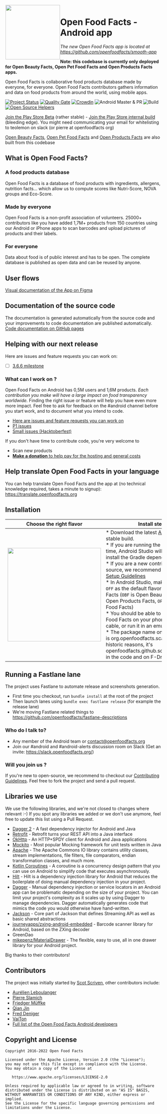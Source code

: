 <img height='175' src="https://static.openfoodfacts.org/images/svg/openfoodfacts-logo-en.svg" align="left" hspace="1" vspace="1">

Open Food Facts - Android app
=============================

_The new Open Food Facts app is located at https://github.com/openfoodfacts/smooth-app_

**Note: this codebase is currently only deployed for Open Beauty Facts, Open Pet Food Facts and Open Products Facts apps.**

Open Food Facts is collaborative food products database made by everyone, for everyone. Open Food Facts contributors gathers information and data on food products from around the world, using mobile apps.

[![Project Status](https://opensource.box.com/badges/active.svg)](https://opensource.box.com/badges)
[![Quality Gate](https://sonarcloud.io/api/project_badges/measure?project=openfoodfacts_openfoodfacts-androidapp&metric=alert_status)](https://sonarcloud.io/dashboard/index/openfoodfacts_openfoodfacts-androidapp)
[![Crowdin](https://d322cqt584bo4o.cloudfront.net/openfoodfacts/localized.svg)](https://crowdin.com/project/openfoodfacts)
![Android Master & PR](https://github.com/openfoodfacts/openfoodfacts-androidapp/workflows/Android%20Master%20&%20PR/badge.svg)
![Build](https://github.com/openfoodfacts/openfoodfacts-androidapp/workflows/Android%20Integration/badge.svg)
[![Open Source Helpers](https://www.codetriage.com/openfoodfacts/openfoodfacts-androidapp/badges/users.svg)](https://www.codetriage.com/openfoodfacts/openfoodfacts-androidapp)
<br>

[Join the Play Store Beta](https://play.google.com/store/apps/details?id=org.openfoodfacts.scanner) (rather stable) - [Join the Play Store internal build](https://play.google.com/apps/internaltest/4699092342921529278) (bleeding edge). You might need communicating your email for whitelisting to teolemon on slack (or pierre at openfoodfacts org)

[Open Beauty Facts](https://play.google.com/store/apps/details?id=org.openbeautyfacts.scanner), [Open Pet Food Facts](https://play.google.com/store/apps/details?id=org.openpetfoodfacts.scanner) and [Open Products Facts](https://play.google.com/store/apps/details?id=org.openproductsfacts.scanner) are also built from this codebase

## What is Open Food Facts?

### A food products database

Open Food Facts is a database of food products with ingredients, allergens, nutrition facts… which allow us to compute scores like Nutri-Score, NOVA groups and Eco-Score.

### Made by everyone

Open Food Facts is a non-profit association of volunteers.
25000+ contributors like you have added 1,7M+ products from 150 countries using our Android or iPhone apps to scan barcodes and upload pictures of products and their labels.

### For everyone

Data about food is of public interest and has to be open. The complete database is published as open data and can be reused by anyone.

## User flows
[Visual documentation of the App on Figma](https://www.figma.com/file/BQ7CSyFvl7D9ljcXT0ay0u/Navigation-within-the-app)

## Documentation of the source code
The documentation is generated automatically from the source code and your improvements to code documentation are published automatically.
[Code documentation on GitHub pages](https://openfoodfacts.github.io/openfoodfacts-androidapp/)

## Helping with our next release
Here are issues and feature requests you can work on:
- [ ] [3.6.6 milestone](https://github.com/openfoodfacts/openfoodfacts-androidapp/milestone/36)

### What can I work on ?

Open Food Facts on Android has 0,5M users and 1,6M products. *Each contribution you make will have a large impact on food transparency worldwide.* Finding the right issue or feature will help you have even more more impact. Feel free to ask for feedback on the #android channel before you start work, and to document what you intend to code.

- [Here are issues and feature requests you can work on](https://github.com/openfoodfacts/openfoodfacts-androidapp/issues/4169)
- [P1 issues](https://github.com/openfoodfacts/openfoodfacts-androidapp/labels/p1)
- [Small issues (Hacktoberfest)](https://github.com/openfoodfacts/openfoodfacts-androidapp/labels/hacktoberfest)


If you don't have time to contribute code, you're very welcome to
* Scan new products
* [**Make a donation** to help pay for the hosting and general costs](https://donate.openfoodfacts.org) 

## Help translate Open Food Facts in your language

You can help translate Open Food Facts and the app at (no technical knowledge required, takes a minute to signup): <br>
https://translate.openfoodfacts.org

## Installation

| Choose the right flavor | Install steps|
| ------------- | ------------- |
|<img src="https://user-images.githubusercontent.com/1689815/39445509-8064b2f8-4cbb-11e8-908d-86bcd61cb4f5.png" height="300"> | * Download the latest [Android Studio](https://developer.android.com/studio) stable build. <br>* If you are running the app for the first time, Android Studio will ask you to install the Gradle dependencies. <br>* If you are a new contributor to open-source, we recommend you read our [Setup Guidelines](https://github.com/openfoodfacts/openfoodfacts-androidapp/blob/master/SETUP_GUIDELINES.md) <br>* In Android Studio, make sure to select `OFF` as the default flavor for Open Food Facts (`OBF` is Open Beauty Facts, `OPF` - Open Products Facts, `OPFF` - Open Pet Food Facts) <br>* You should be able to install Open Food Facts on your phone using an USB cable, or run it in an emulator. <br>* The package name on the Play Store is org.openfoodfacts.scanner. For historic reasons, it's openfoodfacts.github.scrachx.openfood in the code and on F-Droid.|

## Running a Fastlane lane
The project uses Fastlane to automate release and screenshots generation.
* First time you checkout, run `bundle install` at the root of the project
* Then launch lanes using `bundle exec fastlane release` (for example the release lane)
* We're moving Fastlane related things to https://github.com/openfoodfacts/fastlane-descriptions

### Who do I talk to?

* Any member of the Android team or contact@openfoodfacts.org
* Join our #android and #android-alerts discussion room on Slack (Get an invite: <https://slack.openfoodfacts.org/>)

### Will you join us ?

If you're new to open-source, we recommend to checkout our [Contributing Guidelines](https://github.com/openfoodfacts/openfoodfacts-androidapp/blob/master/CONTRIBUTING.md). Feel free to fork the project and send a pull request.

## Libraries we use
We use the following libraries, and we're not closed to changes where relevant :-)
If you spot any libraries we added or we don't use anymore, feel free to update this list using a Pull Request.

- [Dagger 2](https://github.com/google/dagger) - A fast dependency injector for Android and Java
- [Retrofit](https://square.github.io/retrofit/) - Retrofit turns your REST API into a Java interface
- [OkHttp](https://github.com/square/okhttp) - An HTTP+SPDY client for Android and Java applications
- [Mockito](https://github.com/mockito/mockito) - Most popular Mocking framework for unit tests written in Java
- [Apache](https://github.com/apache/commons-io) - The Apache Commons IO library contains utility classes, stream implementations, file filters, file comparators, endian transformation classes, and much more.
- [Kotlin Coroutines](https://developer.android.com/kotlin/coroutines) - A coroutine is a concurrency design pattern that you can use on Android to simplify code that executes asynchronously.  
- [Hilt](https://developer.android.com/training/dependency-injection/hilt-android) - Hilt is a dependency injection library for Android that reduces the boilerplate of doing manual dependency injection in your project. 
- [Dagger](https://developer.android.com/training/dependency-injection/dagger-android) - Manual dependency injection or service locators in an Android app can be problematic depending on the size of your project. You can limit your project's complexity as it scales up by using Dagger to manage dependencies. Dagger automatically generates code that mimics the code you would otherwise have hand-written.
- [Jackson](https://github.com/FasterXML/jackson) - Core part of Jackson that defines Streaming API as well as basic shared abstractions
- [journeyapps/zxing-android-embedded](https://github.com/journeyapps/zxing-android-embedded) - Barcode scanner library for Android, based on the ZXing decoder
- GreenDao
- [mikepenz/MaterialDrawer](https://github.com/mikepenz/MaterialDrawer) - The flexible, easy to use, all in one drawer library for your Android project.

Big thanks to their contributors!

## Contributors

The project was initially started by [Scot Scriven](https://github.com/itchix), other contributors include:
- [Aurélien Leboulanger](https://github.com/herau)
- [Pierre Slamich](https://github.com/teolemon)
- [Friedger Müffke](https://github.com/friedger)
- [Qian Jin](https://github.com/jinqian)
- [Fred Deniger](https://github.com/deniger)
- [VaiTon](https://github.com/VaiTon)
- [Full list of the Open Food Facts Android developers](https://github.com/openfoodfacts/openfoodfacts-androidapp/graphs/contributors)

## Copyright and License

    Copyright 2016-2022 Open Food Facts

    Licensed under the Apache License, Version 2.0 (the "License");
    you may not use this file except in compliance with the License.
    You may obtain a copy of the License at

       https://www.apache.org/licenses/LICENSE-2.0

    Unless required by applicable law or agreed to in writing, software
    distributed under the License is distributed on an "AS IS" BASIS,
    WITHOUT WARRANTIES OR CONDITIONS OF ANY KIND, either express or implied.
    See the License for the specific language governing permissions and 
    limitations under the License.
